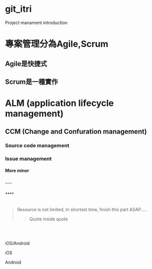 git_itri
========

Project manament introduction

專案管理分為Agile,Scrum
=======================

Agile是快捷式
-------------

Scrum是一種實作
-----

# ALM (application lifecycle management)

## CCM (Change and Confuration management)

### Source code management

### Issue management

#### More miner

##### .....

###### ****

> Resource is not limited,
 In shortest time, finish this part
 ASAP.....
>> Quote inside quote

<br/>

<br/>

iOS/Android


iOS

Android

